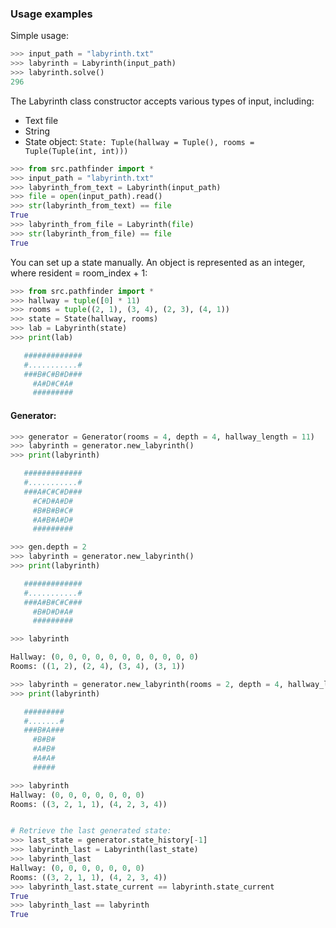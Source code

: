 ### Usage examples

Simple usage:

```python
>>> input_path = "labyrinth.txt"
>>> labyrinth = Labyrinth(input_path)
>>> labyrinth.solve()
296
```

The Labyrinth class constructor accepts various types of input, including:
- Text file
- String
- State object: `State: Tuple(hallway = Tuple(), rooms = Tuple(Tuple(int, int)))`

```python
>>> from src.pathfinder import *
>>> input_path = "labyrinth.txt"
>>> labyrinth_from_text = Labyrinth(input_path)
>>> file = open(input_path).read()
>>> str(labyrinth_from_text) == file
True
>>> labyrinth_from_file = Labyrinth(file)
>>> str(labyrinth_from_file) == file
True
```

You can set up a state manually. An object is represented as an integer, where
resident = room_index + 1:

```python
>>> from src.pathfinder import *
>>> hallway = tuple([0] * 11)
>>> rooms = tuple((2, 1), (3, 4), (2, 3), (4, 1))
>>> state = State(hallway, rooms)
>>> lab = Labyrinth(state)
>>> print(lab)

   #############
   #...........#
   ###B#C#B#D###
     #A#D#C#A#
     #########
```

#### Generator:
```python
>>> generator = Generator(rooms = 4, depth = 4, hallway_length = 11)
>>> labyrinth = generator.new_labyrinth()
>>> print(labyrinth)

   #############
   #...........#
   ###A#C#C#D###
     #C#D#A#D#
     #B#B#B#C#
     #A#B#A#D#
     #########

>>> gen.depth = 2
>>> labyrinth = generator.new_labyrinth()
>>> print(labyrinth)

   #############
   #...........#
   ###A#B#C#C###
     #B#D#D#A#
     #########

>>> labyrinth

Hallway: (0, 0, 0, 0, 0, 0, 0, 0, 0, 0, 0)
Rooms: ((1, 2), (2, 4), (3, 4), (3, 1))

>>> labyrinth = generator.new_labyrinth(rooms = 2, depth = 4, hallway_length = 7)
>>> print(labyrinth)

   #########
   #.......#
   ###B#A###
     #B#B#
     #A#B#
     #A#A#
     #####

>>> labyrinth
Hallway: (0, 0, 0, 0, 0, 0, 0)
Rooms: ((3, 2, 1, 1), (4, 2, 3, 4))


# Retrieve the last generated state:
>>> last_state = generator.state_history[-1]
>>> labyrinth_last = Labyrinth(last_state)
>>> labyrinth_last
Hallway: (0, 0, 0, 0, 0, 0, 0)
Rooms: ((3, 2, 1, 1), (4, 2, 3, 4))
>>> labyrinth_last.state_current == labyrinth.state_current
True
>>> labyrinth_last == labyrinth
True
```